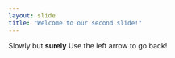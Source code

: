 ```yaml
---
layout: slide
title: "Welcome to our second slide!"
---
```

Slowly but **surely**
Use the left arrow to go back!
